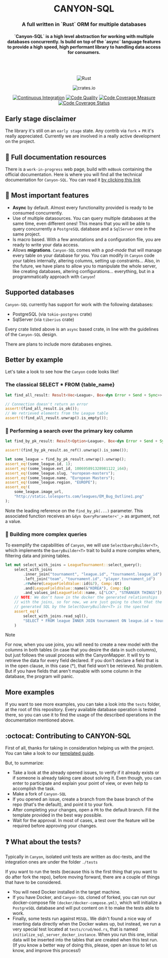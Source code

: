 <div align="center">
<h1>CANYON-SQL</h1>
  <p align="center">
    <h3><strong>A full written in `Rust` ORM for multiple databases</strong></h3>
    <h4>`Canyon-SQL` is a high level abstraction for working with multiple databases concurrently. Is build on top of the `async` language features
to provide a high speed, high performant library to handling data access for consumers.</h4>
    <br />
    <br />
</div>
<div align="center">

![Rust](https://img.shields.io/badge/rust-%23000000.svg?style=for-the-badge&logo=rust&logoColor=white)

![crates.io](https://img.shields.io/crates/v/canyon_sql?style=for-the-badge)

[![Continuous Integration](https://github.com/zerodaycode/Canyon-SQL/actions/workflows/continuous-integration.yml/badge.svg)](https://github.com/zerodaycode/Canyon-SQL/actions/workflows/continuous-integration.yml)
[![Code Quality](https://github.com/zerodaycode/Canyon-SQL/actions/workflows/code-quality.yml/badge.svg)](https://github.com/zerodaycode/Canyon-SQL/actions/workflows/code-quality.yml)
[![Code Coverage Measure](https://zerodaycode.github.io/Canyon-SQL/badges/flat.svg)](https://zerodaycode.github.io/Canyon-SQL)
[![Code Coverage Status](https://github.com/zerodaycode/Canyon-SQL/actions/workflows/code-coverage.yml/badge.svg)](https://github.com/zerodaycode/Canyon-SQL/actions/workflows/code-coverage.yml)
</div>

## Early stage disclaimer

The library it's still on an `early stage` state.
Any contrib via `fork` + `PR` it's really appreciated. Currently we are involved in a really active development on the project.

## :memo: Full documentation resources

There is a `work-in-progress` web page, build with `mdBook` containing the official documentation.
Here is where you will find all the technical documentation for `Canyon-SQL`.
You can read it [by clicking this link](https://zerodaycode.github.io/canyon-book/)

## :pushpin: Most important features

- **Async** by default. Almost every functionality provided is ready to be consumed concurrently.
- Use of multiple datasources. You can query multiple databases at the same time, even different ones! This means that you will be able to query concurrently a `PostgreSQL` database and a `SqlServer` one in the same project.
- Is macro based. With a few annotations and a configuration file, you are ready to write your data access.
- Allows **migrations**. `Canyon-SQL` comes with a *god-mode* that will manage every table on your database for you. You can modify in `Canyon` code your tables internally, altering columns, setting up constraints... Also, in the future, we have plans to allow you to manipulate the whole server, like creating databases, altering configurations... everything, but in a programmatically approach with `Canyon`!

## Supported databases

`Canyon-SQL` currently has support for work with the following databases:

- PostgreSQL (via `tokio-postgres` crate)
- SqlServer (via `tiberius` crate)

Every crate listed above is an `async` based crate, in line with the guidelines of the `Canyon-SQL` design.

There are plans to include more databases engines.

## Better by example

Let's take a look to see how the `Canyon` code looks like!

### The classical SELECT * FROM {table_name}

```rust
let find_all_result: Result<Vec<League>, Box<dyn Error + Send + Sync>> =  League::find_all().await;

// Connection doesn't return an error
assert!(find_all_result.is_ok());
// We retrieved elements from the League table
assert!(!find_all_result.unwrap().is_empty());
```

### :mag_right: Performing a search over the primary key column

```rust
let find_by_pk_result: Result<Option<League>, Box<dyn Error + Send + Sync>> = League::find_by_pk(&1).await;

assert!(find_by_pk_result.as_ref().unwrap().is_some());

let some_league = find_by_pk_result.unwrap().unwrap();
assert_eq!(some_league.id, 1);
assert_eq!(some_league.ext_id, 100695891328981122_i64);
assert_eq!(some_league.slug, "european-masters");
assert_eq!(some_league.name, "European Masters");
assert_eq!(some_league.region, "EUROPE");
assert_eq!(
    some_league.image_url,
    "http://static.lolesports.com/leagues/EM_Bug_Outline1.png"
);
```

Note the leading reference on the `find_by_pk(...)` parameter. This associated function receives an `&dyn QueryParameter<'_>` as argument, not a value.

### :wrench: Building more complex queries

To exemplify the capabilities of `Canyon`, we will use `SelectQueryBuilder<T>`, which implements the `QueryBuilder<T>` trait
to build a more complex where, filtering data and joining tables.

```rust
let mut select_with_joins = LeagueTournament::select_query();
    select_with_joins
        .inner_join("tournament", "league.id", "tournament.league_id")
        .left_join("team", "tournament.id", "player.tournament_id")
        .r#where(LeagueFieldValue::id(&7), Comp::Gt)
        .and(LeagueFieldValue::name(&"KOREA"), Comp::Eq)
        .and_values_in(LeagueField::name, &["LCK", "STRANGER THINGS"]);
    // NOTE: We don't have in the docker the generated relationships
    // with the joins, so for now, we are just going to check that the
    // generated SQL by the SelectQueryBuilder<T> is the spected
    assert_eq!(
        select_with_joins.read_sql(),
        "SELECT * FROM league INNER JOIN tournament ON league.id = tournament.league_id LEFT JOIN team ON tournament.id = player.tournament_id WHERE id > $1 AND name = $2  AND name IN ($2, $3) "
    )
```

> [!NOTE]
>
> For now, when you use joins, you will need to create a new model with the columns in both tables (in case that you desire the data in such columns), but just follows the usual process with the CanyonMapper.
It will try to retrieve the data for every field declared. If you don't declare a field that is in the open clause, in this case (*), that field won't be retrieved. No problem. But if you have fields that aren't mapable with some column in the database, the program will panic.

## More examples

If you want to see more examples, you can take a look into the `tests` folder, at the root of this repository. Every available database operation is tested there, so you can use it to find the usage of the described operations in the documentation mentioned above.

## :octocat: Contributing to CANYON-SQL

First of all, thanks for taking in consideration helping us with the project.
You can take a look to our [templated guide](./CONTRIBUTING.md).

But, to summarize:

- Take a look at the already opened issues, to verify if it already exists or if someone is already taking care about solving it. Even though, you can enter to participate and explain your point of view, or even help to accomplish the task.
- Make a fork of `Canyon-SQL`
- If you opened an issue, create a branch from the base branch of the repo (that's the default), and point it to your fork.
- After completing your changes, open a `PR` to the default branch. Fill the template provided in the best way possible.
- Wait for the approval. In most of cases, a test over the feature will be required before approving your changes.

## :question: What about the tests?

Typically in `Canyon`, isolated unit tests are written as doc-tests, and the integration ones are under the folder `./tests`

If you want to run the tests (because this is the first thing that you want to do after fork the repo), before moving forward, there are a couple of things that have to be considered.

- You will need Docker installed in the target machine.
- If you have Docker, and `Canyon-SQL` cloned of forked, you can run our docker-compose file `(docker/docker-compose.yml)`, which will initialize a `PostgreSQL` database and will put content on it to make the tests able to work.
- Finally, some tests run against `MSSQL`. We didn't found a nice way of inserting data directly when the Docker wakes up, but instead, we run a very special test located at `tests/crud/mod.rs`, that is named `initialize_sql_server_docker_instance`. When you run this one, initial data will be inserted into the tables that are created when this test run.
(If you know a better way of doing this, please, open an issue to let us know, and improve this process!)
